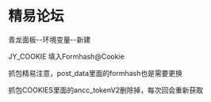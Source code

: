 # 精易论坛

青龙面板--环境变量--新建

JY_COOKIE  填入Formhash@Cookie

抓包精易注意，post_data里面的formhash也是需要更换

抓包COOKIES里面的ancc_tokenV2删除掉，每次回会重新获取
